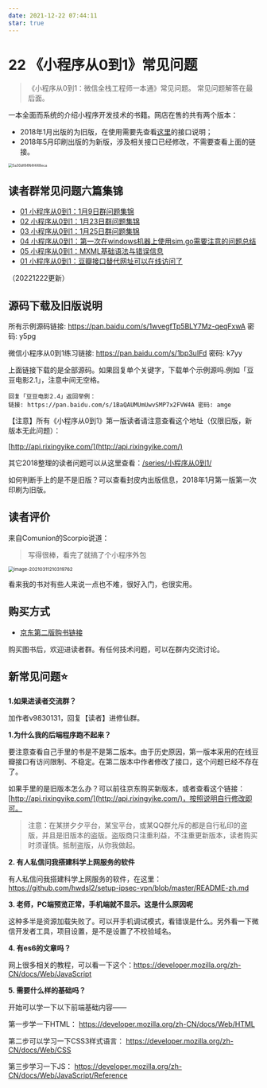 ```yaml
---
date: 2021-12-22 07:44:11
star: true
---
```


# 22 《小程序从0到1》常见问题

> 《小程序从0到1：微信全栈工程师一本通》常见问题。
> 常见问题解答在最后面。

一本全面而系统的介绍小程序开发技术的书籍。网店在售的共有两个版本：

- 2018年1月出版的为旧版，在使用需要先查看[这里](http://api.rixingyike.com/)的接口说明；
- 2018年5月印刷出版的为新版，涉及相关接口已经修改，不需要查看上面的链接。

<img src="https://cdn.jsdelivr.net/gh/rixingyike/images/202120210311142029.jpg" alt="5a30df84N4f448eca" style="zoom: 50%;" />

## 读者群常见问题六篇集锦

- [01 小程序从0到1：1月9日群问题集锦](/posts/2018/01.html)
- [02 小程序从0到1：1月23日群问题集锦](/posts/2018/02.html)
- [03 小程序从0到1：1月25日群问题集锦](/posts/2018/03.html)
- [04 小程序从0到1：第一次在windows机器上使用sim.go需要注意的问题总结](/posts/2018/04.html)
- [05 小程序从0到1：MXML基础语法与错误信息](/posts/2018/05.html)
- [01 小程序从0到1：豆瓣接口替代网址可以在线访问了](/posts/2020/01.html)

（20221222更新）

## 源码下载及旧版说明

所有示例源码链接: 
https://pan.baidu.com/s/1wvegfTp5BLY7Mz-qeqFxwA 密码: y5pg

微信小程序从0到1练习链接: 
https://pan.baidu.com/s/1bp3uIFd 密码: k7yy

上面链接下载的是全部源码。如果回复单个关键字，下载单个示例源吗.例如「豆豆电影2.1」，注意中间无空格。

```
回复「豆豆电影2.4」返回举例：
链接: https://pan.baidu.com/s/1BaQAUMUmUwvSMP7x2FVW4A 密码: amge
```

【注意】所有《小程序从0到1》第一版读者请注意查看这个地址（仅限旧版，新版本无此问题）：

[http://api.rixingyike.com/](http://api.rixingyike.com/)

其它2018整理的读者问题可以从这里查看：[/series/小程序从0到1/](https://yishulun.com/series/小程序从0到1/)

如何判断手上的是不是旧版？可以查看封皮内出版信息，2018年1月第一版第一次印刷为旧版。

## 读者评价

来自Comunion的Scorpio说道：

> 写得很棒，看完了就搞了个小程序外包

<img src="https://cdn.jsdelivr.net/gh/rixingyike/images/202120210311210321.png" alt="image-20210311210319762" style="zoom: 67%;" />

看来我的书对有些人来说一点也不难，很好入门，也很实用。

## 购买方式

- [京东第二版购书链接](https://item.jd.com/12257013.html)

购买图书后，欢迎进读者群。有任何技术问题，可以在群内交流讨论。

## 新常见问题⭐️

**1.如果进读者交流群？**

加作者v9830131，回复【读者】进修仙群。

**1.为什么我的后端程序跑不起来？**

要注意查看自己手里的书是不是第二版本。由于历史原因，第一版本采用的在线豆瓣接口有访问限制、不稳定。在第二版本中作者修改了接口，这个问题已经不存在了。

如果手里的是旧版本怎么办？可以前往京东购买新版本，或者查看这个链接：[http://api.rixingyike.com/](http://api.rixingyike.com/)，按照说明自行修改即可。

> 注意：在某拼夕夕平台，某宝平台，或某QQ群允斥的都是自行私印的盗版，并且是旧版本的盗版。盗版商只注重利益，不注重更新版本，读者购买时须谨慎。抵制盗版，从你我做起。

**2. 有人私信问我搭建科学上网服务的软件**

有人私信问我搭建科学上网服务的软件，在这里：
https://github.com/hwdsl2/setup-ipsec-vpn/blob/master/README-zh.md

**3. 老师，PC端预览正常，手机端就不显示。这是什么原因呢**

这种多半是资源加载失败了。可以开手机调试模式，看错误是什么。另外看一下微信开发者工具，项目设置，是不是设置了不校验域名。

**4. 有es6的文章吗？**

网上很多相关的教程，可以看一下这个：https://developer.mozilla.org/zh-CN/docs/Web/JavaScript

**5. 需要什么样的基础吗？**

开始可以学一下以下前端基础内容——

第一步学一下HTML：
https://developer.mozilla.org/zh-CN/docs/Web/HTML

第二步可以学习一下CSS3样式语言：
https://developer.mozilla.org/zh-CN/docs/Web/CSS

第三步学习一下JS：
https://developer.mozilla.org/zh-CN/docs/Web/JavaScript/Reference